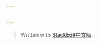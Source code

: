```yaml
---


---
```


<blockquote>
<p>Written with <a href="https://stackedit.cn/">StackEdit中文版</a>.</p>
</blockquote>

<!--stackedit_data:
eyJoaXN0b3J5IjpbMTg2OTkyOTcyNV19
-->